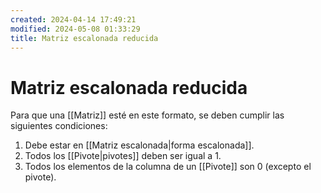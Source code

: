 ```yaml
---
created: 2024-04-14 17:49:21
modified: 2024-05-08 01:33:29
title: Matriz escalonada reducida
---
```


# Matriz escalonada reducida

Para que una [[Matriz]] esté en este formato, se deben cumplir las siguientes condiciones:

1. Debe estar en [[Matriz escalonada|forma escalonada]].
2. Todos los [[Pivote|pivotes]] deben ser igual a $1$.
3. Todos los elementos de la columna de un [[Pivote]] son 0 (excepto el pivote).
